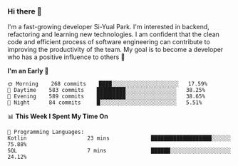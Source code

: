 ### Hi there 👋


I'm a fast-growing developer Si-Yual Park. I'm interested in backend, refactoring and learning new technologies. I am confident that the clean code and efficient process of software engineering can contribute to improving the productivity of the team. My goal is to become a developer who has a positive influence to others 🔭

<!--START_SECTION:waka-->
**I'm an Early 🐤** 

```text
🌞 Morning    268 commits    ████░░░░░░░░░░░░░░░░░░░░░   17.59% 
🌆 Daytime    583 commits    █████████░░░░░░░░░░░░░░░░   38.25% 
🌃 Evening    589 commits    █████████░░░░░░░░░░░░░░░░   38.65% 
🌙 Night      84 commits     █░░░░░░░░░░░░░░░░░░░░░░░░   5.51%

```


📊 **This Week I Spent My Time On** 

```text
💬 Programming Languages: 
Kotlin                   23 mins             ███████████████████░░░░░░   75.88% 
SQL                      7 mins              ██████░░░░░░░░░░░░░░░░░░░   24.12%

```


<!--END_SECTION:waka-->
